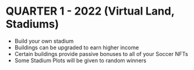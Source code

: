 
# QUARTER 1 - 2022 (Virtual Land, Stadiums)


* Build your own stadium
* Buildings can be upgraded to earn higher income
* Certain buildings provide passive bonuses to all of your Soccer NFTs
* Some Stadium Plots will be given to random winners 
